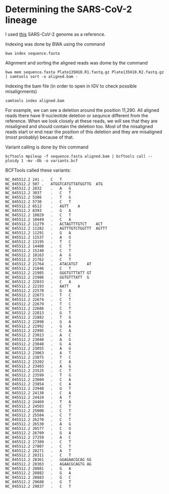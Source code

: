 # Determining the SARS-CoV-2 lineage

I used [this](https://www.ncbi.nlm.nih.gov/nuccore/NC_045512) SARS-CoV-2 genome as a reference.

Indexing was done by BWA using the command

`bwa index sequence.fasta`

Alignment and sorting the aligned reads was dome by the command

`bwa mem sequence.fasta Plate135H10.R1.fastq.gz Plate135H10.R2.fastq.gz | samtools sort -o aligned.bam -`

Indexing the bam file (in order to open in IGV to check possible misalignments)

`samtools index aligned.bam`

For example, we can see a deletion around the position 11,290. All aligned reads there have 9 nucleotide deletion or sequnce different from the reference. When we look closely at these reads, we will see that they are misaligned and should contain the deletion too. Most of the misaligned reads start or end near the position of this deletion and they are misaligned (most probably) because of that.

Variant calling is done by this command

`bcftools mpileup -f sequence.fasta aligned.bam | bcftools call --ploidy 1 -mv -Ob -o variants.bcf`

BCFTools called these variants:

```
NC_045512.2	241	.	C	T
NC_045512.2	507	.	ATGGTCATGTTATGGTTG	ATG
NC_045512.2	2832	.	A	G
NC_045512.2	3037	.	C	T
NC_045512.2	5386	.	T	G
NC_045512.2	5730	.	C	T
NC_045512.2	6512	.	AGTT	A
NC_045512.2	8393	.	G	A
NC_045512.2	10029	.	C	T
NC_045512.2	10449	.	C	A
NC_045512.2	11279	.	ACTAGTTTGTCT	ACT
NC_045512.2	11282	.	AGTTTGTCTGGTTT	AGTTT
NC_045512.2	11291	.	G	A
NC_045512.2	11537	.	A	G
NC_045512.2	13195	.	T	C
NC_045512.2	14408	.	C	T
NC_045512.2	15240	.	C	T
NC_045512.2	18163	.	A	G
NC_045512.2	21762	.	C	T
NC_045512.2	21764	.	ATACATGT	AT
NC_045512.2	21846	.	C	T
NC_045512.2	21985	.	GGGTGTTTATT	GT
NC_045512.2	21986	.	GGTGTTTATT	G
NC_045512.2	22033	.	C	A
NC_045512.2	22193	.	AATT	A
NC_045512.2	22578	.	G	A
NC_045512.2	22673	.	T	C
NC_045512.2	22674	.	C	T
NC_045512.2	22679	.	T	C
NC_045512.2	22686	.	C	T
NC_045512.2	22813	.	G	T
NC_045512.2	22882	.	T	G
NC_045512.2	22898	.	G	A
NC_045512.2	22992	.	G	A
NC_045512.2	22995	.	C	A
NC_045512.2	23013	.	A	C
NC_045512.2	23040	.	A	G
NC_045512.2	23048	.	G	A
NC_045512.2	23055	.	A	G
NC_045512.2	23063	.	A	T
NC_045512.2	23075	.	T	C
NC_045512.2	23202	.	C	A
NC_045512.2	23403	.	A	G
NC_045512.2	23525	.	C	T
NC_045512.2	23599	.	T	G
NC_045512.2	23604	.	C	A
NC_045512.2	23854	.	C	A
NC_045512.2	23948	.	G	T
NC_045512.2	24130	.	C	A
NC_045512.2	24424	.	A	T
NC_045512.2	24469	.	T	A
NC_045512.2	24503	.	C	T
NC_045512.2	25000	.	C	T
NC_045512.2	25584	.	C	T
NC_045512.2	26270	.	C	T
NC_045512.2	26530	.	A	G
NC_045512.2	26577	.	C	G
NC_045512.2	26709	.	G	A
NC_045512.2	27259	.	A	C
NC_045512.2	27389	.	C	T
NC_045512.2	27807	.	C	T
NC_045512.2	28271	.	A	T
NC_045512.2	28311	.	C	T
NC_045512.2	28361	.	GGAGAACGCAG	GG
NC_045512.2	28363	.	AGAACGCAGTG	AG
NC_045512.2	28881	.	G	A
NC_045512.2	28882	.	G	A
NC_045512.2	28883	.	G	C
NC_045512.2	29688	.	G	T
NC_045512.2	29837	.	C	T

```
